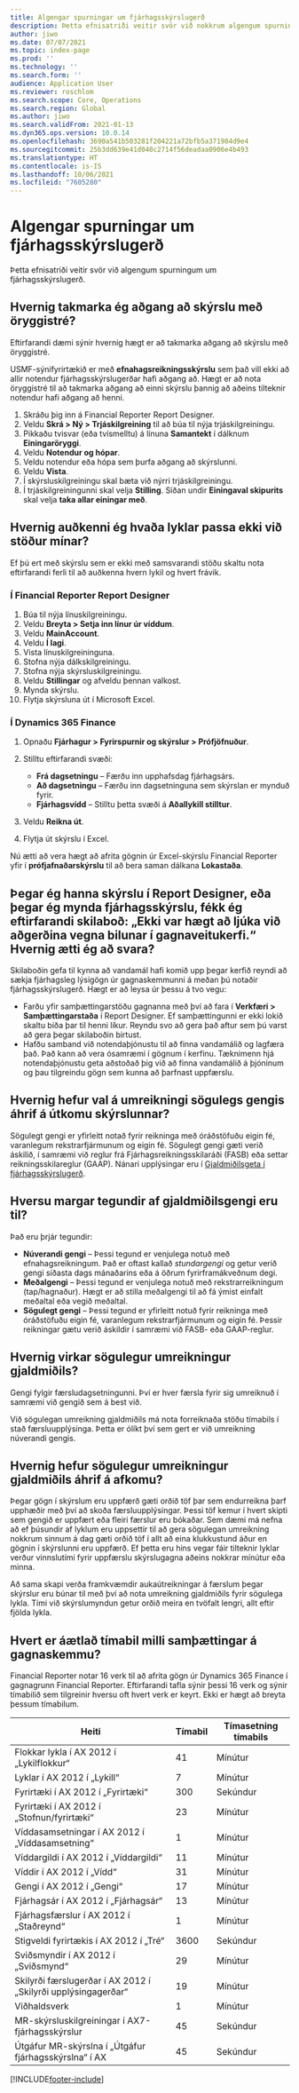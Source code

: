 ```yaml
---
title: Algengar spurningar um fjárhagsskýrslugerð
description: Þetta efnisatriði veitir svör við nokkrum algengum spurningum um fjárhagsskýrslugerð.
author: jiwo
ms.date: 07/07/2021
ms.topic: index-page
ms.prod: ''
ms.technology: ''
ms.search.form: ''
audience: Application User
ms.reviewer: roschlom
ms.search.scope: Core, Operations
ms.search.region: Global
ms.author: jiwo
ms.search.validFrom: 2021-01-13
ms.dyn365.ops.version: 10.0.14
ms.openlocfilehash: 3690a541b503281f204221a72bfb5a371984d9e4
ms.sourcegitcommit: 25b3dd639e41d040c2714f56deadaa0906e4b493
ms.translationtype: HT
ms.contentlocale: is-IS
ms.lasthandoff: 10/06/2021
ms.locfileid: "7605280"
---
```

# <a name="financial-reporting-faq"></a>Algengar spurningar um fjárhagsskýrslugerð

Þetta efnisatriði veitir svör við algengum spurningum um fjárhagsskýrslugerð.

## <a name="how-do-i-restrict-access-to-a-report-by-using-tree-security"></a>Hvernig takmarka ég aðgang að skýrslu með öryggistré?

Eftirfarandi dæmi sýnir hvernig hægt er að takmarka aðgang að skýrslu með öryggistré.

USMF-sýnifyrirtækið er með **efnahagsreikningsskýrslu** sem það vill ekki að allir notendur fjárhagsskýrslugerðar hafi aðgang að. Hægt er að nota öryggistré til að takmarka aðgang að einni skýrslu þannig að aðeins tilteknir notendur hafi aðgang að henni.

1. Skráðu þig inn á Financial Reporter Report Designer.
2. Veldu **Skrá \> Ný \> Trjáskilgreining** til að búa til nýja trjáskilgreiningu.
3. Pikkaðu tvisvar (eða tvísmelltu) á línuna **Samantekt** í dálknum **Einingaröryggi**.
4. Veldu **Notendur og hópar**.
5. Veldu notendur eða hópa sem þurfa aðgang að skýrslunni.
6. Veldu **Vista**.
7. Í skýrsluskilgreiningu skal bæta við nýrri trjáskilgreiningu.
8. Í trjáskilgreiningunni skal velja **Stilling**. Síðan undir **Einingaval skipurits** skal velja **taka allar einingar með**.

## <a name="how-do-i-identify-which-accounts-dont-match-my-balances"></a>Hvernig auðkenni ég hvaða lyklar passa ekki við stöður mínar?

Ef þú ert með skýrslu sem er ekki með samsvarandi stöðu skaltu nota eftirfarandi ferli til að auðkenna hvern lykil og hvert frávik.

### <a name="in-financial-reporter-report-designer"></a>Í Financial Reporter Report Designer

1. Búa til nýja línuskilgreiningu.
2. Veldu **Breyta \> Setja inn línur úr víddum**.
3. Veldu **MainAccount**.
4. Veldu **Í lagi**.
5. Vista línuskilgreininguna.
6. Stofna nýja dálkskilgreiningu.
7. Stofna nýja skýrsluskilgreiningu.
8. Veldu **Stillingar** og afveldu þennan valkost.
9. Mynda skýrslu. 
10. Flytja skýrsluna út í Microsoft Excel.

### <a name="in-dynamics-365-finance"></a>Í Dynamics 365 Finance

1. Opnaðu **Fjárhagur \> Fyrirspurnir og skýrslur \> Prófjöfnuður**.
2. Stilltu eftirfarandi svæði:

    - **Frá dagsetningu** – Færðu inn upphafsdag fjárhagsárs.
    - **Að dagsetningu** – Færðu inn dagsetninguna sem skýrslan er mynduð fyrir.
    - **Fjárhagsvídd** – Stilltu þetta svæði á **Aðallykill stilltur**.

3. Veldu **Reikna út**.
4. Flytja út skýrslu í Excel.

Nú ætti að vera hægt að afrita gögnin úr Excel-skýrslu Financial Reporter yfir í **prófjafnaðarskýrslu** til að bera saman dálkana **Lokastaða**.

## <a name="when-i-design-a-report-in-report-designer-or-when-i-generate-a-financial-report-i-received-the-following-message-the-operation-could-not-be-completed-due-to-a-problem-in-the-data-provider-framework-how-should-i-respond"></a>Þegar ég hanna skýrslu í Report Designer, eða þegar ég mynda fjárhagsskýrslu, fékk ég eftirfarandi skilaboð: „Ekki var hægt að ljúka við aðgerðina vegna bilunar í gagnaveitukerfi.“ Hvernig ætti ég að svara?

Skilaboðin gefa til kynna að vandamál hafi komið upp þegar kerfið reyndi að sækja fjárhagsleg lýsigögn úr gagnaskemmunni á meðan þú notaðir fjárhagsskýrslugerð. Hægt er að leysa úr þessu á tvo vegu:

- Farðu yfir samþættingarstöðu gagnanna með því að fara í **Verkfæri \> Samþættingarstaða** í Report Designer. Ef samþættingunni er ekki lokið skaltu bíða þar til henni líkur. Reyndu svo að gera það aftur sem þú varst að gera þegar skilaboðin birtust.
- Hafðu samband við notendaþjónustu til að finna vandamálið og lagfæra það. Það kann að vera ósamræmi í gögnum í kerfinu. Tæknimenn hjá notendaþjónustu geta aðstoðað þig við að finna vandamálið á þjóninum og þau tilgreindu gögn sem kunna að þarfnast uppfærslu.

## <a name="how-does-the-selection-of-historical-rate-translation-affect-report-performance"></a>Hvernig hefur val á umreikningi sögulegs gengis áhrif á útkomu skýrslunnar?

Sögulegt gengi er yfirleitt notað fyrir reikninga með óráðstöfuðu eigin fé, varanlegum rekstrarfjármunum og eigin fé. Sögulegt gengi gæti verið áskilið, í samræmi við reglur frá Fjárhagsreikningsskilaráði (FASB) eða settar reikningsskilareglur (GAAP). Nánari upplýsingar eru í [Gjaldmiðilsgeta í fjárhagsskýrslugerð](financial-reporting-currency-capability.md).

## <a name="how-many-types-of-currency-rate-are-there"></a>Hversu margar tegundir af gjaldmiðilsgengi eru til?

Það eru þrjár tegundir:

- **Núverandi gengi** – Þessi tegund er venjulega notuð með efnahagsreikningum. Það er oftast kallað *stundargengi* og getur verið gengi síðasta dags mánaðarins eða á öðrum fyrirframákveðnum degi.
- **Meðalgengi** – Þessi tegund er venjulega notuð með rekstrarreikningum (tap/hagnaður). Hægt er að stilla meðalgengi til að fá ýmist einfalt meðaltal eða vegið meðaltal.
- **Sögulegt gengi** – Þessi tegund er yfirleitt notuð fyrir reikninga með óráðstöfuðu eigin fé, varanlegum rekstrarfjármunum og eigin fé. Þessir reikningar gætu verið áskildir í samræmi við FASB- eða GAAP-reglur.

## <a name="how-does-historical-currency-translation-work"></a>Hvernig virkar sögulegur umreikningur gjaldmiðils?

Gengi fylgir færsludagsetningunni. Því er hver færsla fyrir sig umreiknuð í samræmi við gengið sem á best við.

Við sögulegan umreikning gjaldmiðils má nota forreiknaða stöðu tímabils í stað færsluupplýsinga. Þetta er ólíkt því sem gert er við umreikning núverandi gengis.

## <a name="how-does-historical-currency-translation-affect-performance"></a>Hvernig hefur sögulegur umreikningur gjaldmiðils áhrif á afkomu?

Þegar gögn í skýrslum eru uppfærð gæti orðið töf þar sem endurreikna þarf upphæðir með því að skoða færsluupplýsingar. Þessi töf kemur í hvert skipti sem gengið er uppfært eða fleiri færslur eru bókaðar. Sem dæmi má nefna að ef þúsundir af lyklum eru uppsettir til að gera sögulegan umreikning nokkrum sinnum á dag gæti orðið töf í allt að eina klukkustund áður en gögnin í skýrslunni eru uppfærð. Ef þetta eru hins vegar fáir tilteknir lyklar verður vinnslutími fyrir uppfærslu skýrslugagna aðeins nokkrar mínútur eða minna.

Að sama skapi verða framkvæmdir aukaútreikningar á færslum þegar skýrslur eru búnar til með því að nota umreikning gjaldmiðils fyrir sögulega lykla. Tími við skýrslumyndun getur orðið meira en tvöfalt lengri, allt eftir fjölda lykla.

## <a name="what-are-the-estimated-data-mart-integration-intervals"></a>Hvert er áætlað tímabil milli samþættingar á gagnaskemmu?

Financial Reporter notar 16 verk til að afrita gögn úr Dynamics 365 Finance í gagnagrunn Financial Reporter. Eftirfarandi tafla sýnir þessi 16 verk og sýnir tímabilið sem tilgreinir hversu oft hvert verk er keyrt. Ekki er hægt að breyta þessum tímabilum.

| Heiti                                                       | Tímabil | Tímasetning tímabils |
|------------------------------------------------------------|----------|-----------------|
| Flokkar lykla í AX 2012 í „Lykilflokkur“            | 41       | Mínútur         |
| Lyklar í AX 2012 í „Lykill“                                | 7        | Mínútur         |
| Fyrirtæki í AX 2012 í „Fyrirtæki“                               | 300      | Sekúndur         |
| Fyrirtæki í AX 2012 í „Stofnun/fyrirtæki“                          | 23       | Mínútur         |
| Víddasamsetningar í AX 2012 í „Víddasamsetning“    | 1        | Mínútur         |
| Víddargildi í AX 2012 í „Víddargildi“                | 11       | Mínútur         |
| Víddir í AX 2012 í „Vídd“                            | 31       | Mínútur         |
| Gengi í AX 2012 í „Gengi“                    | 17       | Mínútur         |
| Fjárhagsár í AX 2012 í „Fjárhagsár“                        | 13       | Mínútur         |
| Fjárhagsfærslur í AX 2012 í „Staðreynd“                | 1        | Mínútur         |
| Stigveldi fyrirtækis í AX 2012 í „Tré“                   | 3600    | Sekúndur         |
| Sviðsmyndir í AX 2012 í „Sviðsmynd“                              | 29       | Mínútur         |
| Skilyrði færslugerðar í AX 2012 í „Skilyrði upplýsingagerðar“ | 19       | Mínútur         |
| Viðhaldsverk                                           | 1        | Mínútur         |
| MR-skýrsluskilgreiningar í AX7-fjárhagsskýrslur             | 45       | Sekúndur         |
| Útgáfur MR-skýrslna í „Útgáfur fjárhagsskýrslna“ í AX         | 45       | Sekúndur         |

[!INCLUDE[footer-include](../../includes/footer-banner.md)]
